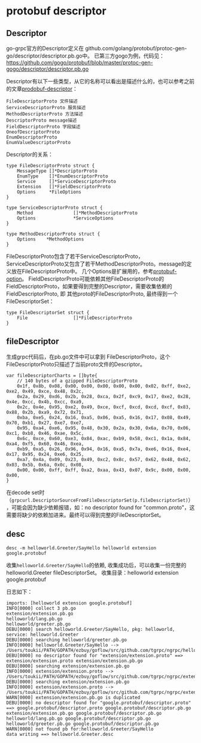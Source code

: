 # protobuf descriptor

## Descriptor

go-grpc官方的Descriptor定义在 github.com/golang/protobuf/protoc-gen-go/descriptor/descriptor.pb.go中。
已第三方gogo为例，代码见：https://github.com/gogo/protobuf/blob/master/protoc-gen-gogo/descriptor/descriptor.pb.go

Descriptor有以下一些类型，从它的名称可以看出是描述什么的，也可以参考之前的文章[prodobuf-descriptor](prodobuf-descriptor.html)：

```
FileDescriptorProto 文件描述
ServiceDescriptorProto 服务描述
MethodDescriptorProto 方法描述
DescriptorProto message描述
FieldDescriptorProto 字段描述
OneofDescriptorProto
EnumDescriptorProto
EnumValueDescriptorProto
```

Descriptor的关系：

```
type FileDescriptorProto struct {
	MessageType []*DescriptorProto
	EnumType    []*EnumDescriptorProto
	Service     []*ServiceDescriptorProto
	Extension   []*FieldDescriptorProto
	Options     *FileOptions
}

type ServiceDescriptorProto struct {
	Method               []*MethodDescriptorProto
	Options              *ServiceOptions
}

type MethodDescriptorProto struct {
	Options    *MethodOptions
}
```

FileDescriptorProto包含了若干ServiceDescriptorProto，ServiceDescriptorProto又包含了若干MethodDescriptorProto。message的定义放在FileDescriptorProto中。
几个Options是扩展用的，参考[protobuf-option](protobuf-option.html)。
FieldDescriptorProto可能依赖其他FileDescriptorProto的FieldDescriptorProto，如果要得到完整的Descriptor，需要收集依赖的FieldDescriptorProto, 即 其他proto的FileDescriptorProto, 最终得到一个FileDescriptorSet：

```
type FileDescriptorSet struct {
	File                 []*FileDescriptorProto
}
```

## fileDescriptor

生成grpc代码后，在pb.go文件中可以拿到 FileDescriptorProto，这个FileDescriptorProto只描述了当前proto文件的Descriptor。

```
var fileDescriptorCharts = []byte{
	// 140 bytes of a gzipped FileDescriptorProto
	0x1f, 0x8b, 0x08, 0x00, 0x00, 0x00, 0x00, 0x00, 0x02, 0xff, 0xe2, 0xe2, 0x49, 0xce, 0x48, 0x2c,
	0x2a, 0x29, 0xd6, 0x2b, 0x28, 0xca, 0x2f, 0xc9, 0x17, 0xe2, 0x28, 0x4e, 0xcc, 0x4b, 0xcc, 0xa9,
	0x2c, 0x4e, 0x95, 0xe2, 0x49, 0xce, 0xcf, 0xcd, 0xcd, 0xcf, 0x83, 0x88, 0x2b, 0xa9, 0x72, 0x71,
	0xba, 0xe5, 0x24, 0x16, 0xa5, 0x06, 0xa5, 0x16, 0x17, 0x08, 0x49, 0x70, 0xb1, 0x27, 0xe7, 0xe7,
	0x95, 0xa4, 0xe6, 0x95, 0x48, 0x30, 0x2a, 0x30, 0x6a, 0x70, 0x06, 0xc1, 0xb8, 0x46, 0xae, 0x5c,
	0x6c, 0xce, 0x60, 0xe3, 0x84, 0xac, 0xb9, 0x58, 0xc1, 0x1a, 0x84, 0xa4, 0xf5, 0x60, 0x46, 0xea,
	0xb9, 0xa5, 0x26, 0x96, 0x94, 0x16, 0xa5, 0x7a, 0xe6, 0x16, 0xe4, 0x17, 0x95, 0x24, 0xe6, 0x25,
	0xa7, 0x4a, 0x09, 0x23, 0x49, 0xc2, 0x8c, 0x57, 0x62, 0x48, 0x62, 0x03, 0x5b, 0x6a, 0x0c, 0x08,
	0x00, 0x00, 0xff, 0xff, 0xa2, 0xaa, 0x43, 0x07, 0x9c, 0x00, 0x00, 0x00,
}
```

在decode set时（`grpcurl.DescriptorSourceFromFileDescriptorSet(p.fileDescriptorSet)`），可能会因为缺少依赖报错，如：no descriptor found for "common.proto"，这需要将缺少的依赖加进来。最终可以得到完整的FileDescriptorSet。

## desc

```
desc -m helloworld.Greeter/SayHello helloworld extension google.protobuf
```

收集`helloworld.Greeter/SayHello`的依赖, 收集成功后，可以收集一份完整的helloworld.Greeter fileDescriptorSet。
收集目录：helloworld extension google.protobuf

日志如下：

```
imports: [helloworld extension google.protobuf]
INFO[0000] collect 3 pb.go
extension/extension.pb.go
helloworld/lang.pb.go
helloworld/greeter.pb.go
DEBU[0000] search helloworld.Greeter/SayHello, pkg: helloworld, service: helloworld.Greeter
DEBU[0000] searching helloworld/greeter.pb.go
INFO[0000] helloworld.Greeter/SayHello --> /Users/toukii/PATH/GOPATH/ezbuy/goflow/src/github.com/tgrpc/ngrpc/helloworld/greeter.pb.go
DEBU[0000] no descriptor found for "extension/extension.proto" ==> extension/extension.proto extension/extension.pb.go
DEBU[0000] searching extension/extension.pb.go
INFO[0000] extension/extension.proto --> /Users/toukii/PATH/GOPATH/ezbuy/goflow/src/github.com/tgrpc/ngrpc/extension/extension.pb.go
DEBU[0000] searching extension/extension.pb.go
INFO[0000] extension/extension.proto --> /Users/toukii/PATH/GOPATH/ezbuy/goflow/src/github.com/tgrpc/ngrpc/extension/github.com/tgrpc/ngrpc/extension/extension.pb.go
WARN[0000] extension/extension.pb.go is duplicated
DEBU[0000] no descriptor found for "google.protobuf/descriptor.proto" ==> google.protobuf/descriptor.proto google.protobuf/descriptor.pb.go
extension/extension.pb.go google.protobuf/descriptor.pb.go
helloworld/lang.pb.go google.protobuf/descriptor.pb.go
helloworld/greeter.pb.go google.protobuf/descriptor.pb.go
WARN[0000] not found pb for:helloworld.Greeter/SayHello
data writing ==> helloworld.Greeter.desc
```
